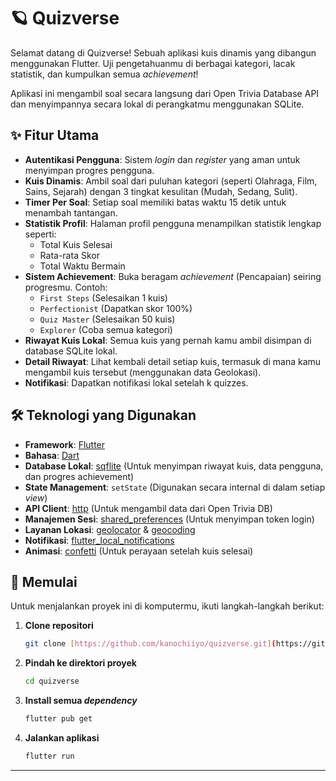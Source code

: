 # 🪐 Quizverse

Selamat datang di Quizverse! Sebuah aplikasi kuis dinamis yang dibangun menggunakan Flutter. Uji pengetahuanmu di berbagai kategori, lacak statistik, dan kumpulkan semua *achievement*!

Aplikasi ini mengambil soal secara langsung dari Open Trivia Database API dan menyimpannya secara lokal di perangkatmu menggunakan SQLite.

## ✨ Fitur Utama

* **Autentikasi Pengguna**: Sistem *login* dan *register* yang aman untuk menyimpan progres pengguna.
* **Kuis Dinamis**: Ambil soal dari puluhan kategori (seperti Olahraga, Film, Sains, Sejarah) dengan 3 tingkat kesulitan (Mudah, Sedang, Sulit).
* **Timer Per Soal**: Setiap soal memiliki batas waktu 15 detik untuk menambah tantangan.
* **Statistik Profil**: Halaman profil pengguna menampilkan statistik lengkap seperti:
    * Total Kuis Selesai
    * Rata-rata Skor
    * Total Waktu Bermain
* **Sistem Achievement**: Buka beragam *achievement* (Pencapaian) seiring progresmu. Contoh:
    * `First Steps` (Selesaikan 1 kuis)
    * `Perfectionist` (Dapatkan skor 100%)
    * `Quiz Master` (Selesaikan 50 kuis)
    * `Explorer` (Coba semua kategori)
* **Riwayat Kuis Lokal**: Semua kuis yang pernah kamu ambil disimpan di database SQLite lokal.
* **Detail Riwayat**: Lihat kembali detail setiap kuis, termasuk di mana kamu mengambil kuis tersebut (menggunakan data Geolokasi).
* **Notifikasi**: Dapatkan notifikasi lokal setelah k quizzes.

## 🛠️ Teknologi yang Digunakan

* **Framework**: [Flutter](https://flutter.dev/)
* **Bahasa**: [Dart](https://dart.dev/)
* **Database Lokal**: [sqflite](https://pub.dev/packages/sqflite) (Untuk menyimpan riwayat kuis, data pengguna, dan progres achievement)
* **State Management**: `setState` (Digunakan secara internal di dalam setiap *view*)
* **API Client**: [http](https://pub.dev/packages/http) (Untuk mengambil data dari Open Trivia DB)
* **Manajemen Sesi**: [shared_preferences](https://pub.dev/packages/shared_preferences) (Untuk menyimpan token login)
* **Layanan Lokasi**: [geolocator](https://pub.dev/packages/geolocator) & [geocoding](https://pub.dev/packages/geocoding)
* **Notifikasi**: [flutter_local_notifications](https://pub.dev/packages/flutter_local_notifications)
* **Animasi**: [confetti](https://pub.dev/packages/confetti) (Untuk perayaan setelah kuis selesai)

## 🚀 Memulai

Untuk menjalankan proyek ini di komputermu, ikuti langkah-langkah berikut:

1.  **Clone repositori**
    ```sh
    git clone [https://github.com/kanochiiyo/quizverse.git](https://github.com/kanochiiyo/quizverse.git)
    ```

2.  **Pindah ke direktori proyek**
    ```sh
    cd quizverse
    ```

3.  **Install semua *dependency***
    ```sh
    flutter pub get
    ```

4.  **Jalankan aplikasi**
    ```sh
    flutter run
    ```

---
